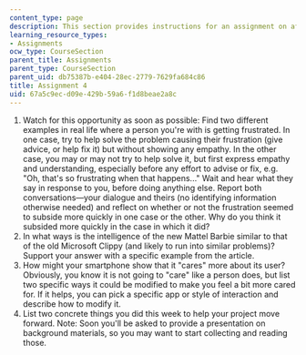 ```yaml
---
content_type: page
description: This section provides instructions for an assignment on affective computing.
learning_resource_types:
- Assignments
ocw_type: CourseSection
parent_title: Assignments
parent_type: CourseSection
parent_uid: db75387b-e404-28ec-2779-7629fa684c86
title: Assignment 4
uid: 67a5c9ec-d09e-429b-59a6-f1d8beae2a8c
---
```


1.  Watch for this opportunity as soon as possible: Find two different examples in real life where a person you're with is getting frustrated. In one case, try to help solve the problem causing their frustration (give advice, or help fix it) but without showing any empathy. In the other case, you may or may not try to help solve it, but first express empathy and understanding, especially before any effort to advise or fix, e.g. "Oh, that's so frustrating when that happens..." Wait and hear what they say in response to you, before doing anything else. Report both conversations—your dialogue and theirs (no identifying information otherwise needed) and reflect on whether or not the frustration seemed to subside more quickly in one case or the other. Why do you think it subsided more quickly in the case in which it did?
2.  In what ways is the intelligence of the new Mattel Barbie similar to that of the old Microsoft Clippy (and likely to run into similar problems)? Support your answer with a specific example from the article.
3.  How might your smartphone show that it "cares" more about its user? Obviously, you know it is not going to "care" like a person does, but list two specific ways it could be modified to make you feel a bit more cared for. If it helps, you can pick a specific app or style of interaction and describe how to modify it.
4.  List two concrete things you did this week to help your project move forward. Note: Soon you'll be asked to provide a presentation on background materials, so you may want to start collecting and reading those.